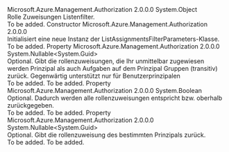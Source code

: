 <Type Name="ListAssignmentsFilterParameters" FullName="Microsoft.Azure.Management.Authorization.ListAssignmentsFilterParameters">
  <TypeSignature Language="C#" Value="public class ListAssignmentsFilterParameters" />
  <TypeSignature Language="ILAsm" Value=".class public auto ansi beforefieldinit ListAssignmentsFilterParameters extends System.Object" />
  <TypeSignature Language="DocId" Value="T:Microsoft.Azure.Management.Authorization.ListAssignmentsFilterParameters" />
  <TypeSignature Language="VB.NET" Value="Public Class ListAssignmentsFilterParameters" />
  <TypeSignature Language="F#" Value="type ListAssignmentsFilterParameters = class" />
  <AssemblyInfo>
    <AssemblyName>Microsoft.Azure.Management.Authorization</AssemblyName>
    <AssemblyVersion>2.0.0.0</AssemblyVersion>
  </AssemblyInfo>
  <Base>
    <BaseTypeName>System.Object</BaseTypeName>
  </Base>
  <Interfaces />
  <Docs>
    <summary>
            Rolle Zuweisungen Listenfilter.
            </summary>
    <remarks>To be added.</remarks>
  </Docs>
  <Members>
    <Member MemberName=".ctor">
      <MemberSignature Language="C#" Value="public ListAssignmentsFilterParameters ();" />
      <MemberSignature Language="ILAsm" Value=".method public hidebysig specialname rtspecialname instance void .ctor() cil managed" />
      <MemberSignature Language="DocId" Value="M:Microsoft.Azure.Management.Authorization.ListAssignmentsFilterParameters.#ctor" />
      <MemberSignature Language="VB.NET" Value="Public Sub New ()" />
      <MemberType>Constructor</MemberType>
      <AssemblyInfo>
        <AssemblyName>Microsoft.Azure.Management.Authorization</AssemblyName>
        <AssemblyVersion>2.0.0.0</AssemblyVersion>
      </AssemblyInfo>
      <Parameters />
      <Docs>
        <summary>
            Initialisiert eine neue Instanz der ListAssignmentsFilterParameters-Klasse.
            </summary>
        <remarks>To be added.</remarks>
      </Docs>
    </Member>
    <Member MemberName="AssignedToPrincipalId">
      <MemberSignature Language="C#" Value="public Nullable&lt;Guid&gt; AssignedToPrincipalId { get; set; }" />
      <MemberSignature Language="ILAsm" Value=".property instance valuetype System.Nullable`1&lt;valuetype System.Guid&gt; AssignedToPrincipalId" />
      <MemberSignature Language="DocId" Value="P:Microsoft.Azure.Management.Authorization.ListAssignmentsFilterParameters.AssignedToPrincipalId" />
      <MemberSignature Language="VB.NET" Value="Public Property AssignedToPrincipalId As Nullable(Of Guid)" />
      <MemberSignature Language="F#" Value="member this.AssignedToPrincipalId : Nullable&lt;Guid&gt; with get, set" Usage="Microsoft.Azure.Management.Authorization.ListAssignmentsFilterParameters.AssignedToPrincipalId" />
      <MemberType>Property</MemberType>
      <AssemblyInfo>
        <AssemblyName>Microsoft.Azure.Management.Authorization</AssemblyName>
        <AssemblyVersion>2.0.0.0</AssemblyVersion>
      </AssemblyInfo>
      <ReturnValue>
        <ReturnType>System.Nullable&lt;System.Guid&gt;</ReturnType>
      </ReturnValue>
      <Docs>
        <summary>
            Optional. Gibt die rollenzuweisungen, die Ihr unmittelbar zugewiesen werden Prinzipal als auch Aufgaben auf dem Prinzipal Gruppen (transitiv) zurück. Gegenwärtig unterstützt nur für Benutzerprinzipalen
            </summary>
        <value>To be added.</value>
        <remarks>To be added.</remarks>
      </Docs>
    </Member>
    <Member MemberName="AtScope">
      <MemberSignature Language="C#" Value="public bool AtScope { get; set; }" />
      <MemberSignature Language="ILAsm" Value=".property instance bool AtScope" />
      <MemberSignature Language="DocId" Value="P:Microsoft.Azure.Management.Authorization.ListAssignmentsFilterParameters.AtScope" />
      <MemberSignature Language="VB.NET" Value="Public Property AtScope As Boolean" />
      <MemberSignature Language="F#" Value="member this.AtScope : bool with get, set" Usage="Microsoft.Azure.Management.Authorization.ListAssignmentsFilterParameters.AtScope" />
      <MemberType>Property</MemberType>
      <AssemblyInfo>
        <AssemblyName>Microsoft.Azure.Management.Authorization</AssemblyName>
        <AssemblyVersion>2.0.0.0</AssemblyVersion>
      </AssemblyInfo>
      <ReturnValue>
        <ReturnType>System.Boolean</ReturnType>
      </ReturnValue>
      <Docs>
        <summary>
            Optional. Dadurch werden alle rollenzuweisungen entspricht bzw. oberhalb zurückgegeben.
            </summary>
        <value>To be added.</value>
        <remarks>To be added.</remarks>
      </Docs>
    </Member>
    <Member MemberName="PrincipalId">
      <MemberSignature Language="C#" Value="public Nullable&lt;Guid&gt; PrincipalId { get; set; }" />
      <MemberSignature Language="ILAsm" Value=".property instance valuetype System.Nullable`1&lt;valuetype System.Guid&gt; PrincipalId" />
      <MemberSignature Language="DocId" Value="P:Microsoft.Azure.Management.Authorization.ListAssignmentsFilterParameters.PrincipalId" />
      <MemberSignature Language="VB.NET" Value="Public Property PrincipalId As Nullable(Of Guid)" />
      <MemberSignature Language="F#" Value="member this.PrincipalId : Nullable&lt;Guid&gt; with get, set" Usage="Microsoft.Azure.Management.Authorization.ListAssignmentsFilterParameters.PrincipalId" />
      <MemberType>Property</MemberType>
      <AssemblyInfo>
        <AssemblyName>Microsoft.Azure.Management.Authorization</AssemblyName>
        <AssemblyVersion>2.0.0.0</AssemblyVersion>
      </AssemblyInfo>
      <ReturnValue>
        <ReturnType>System.Nullable&lt;System.Guid&gt;</ReturnType>
      </ReturnValue>
      <Docs>
        <summary>
            Optional. Gibt die rollenzuweisung des bestimmten Prinzipals zurück.
            </summary>
        <value>To be added.</value>
        <remarks>To be added.</remarks>
      </Docs>
    </Member>
  </Members>
</Type>